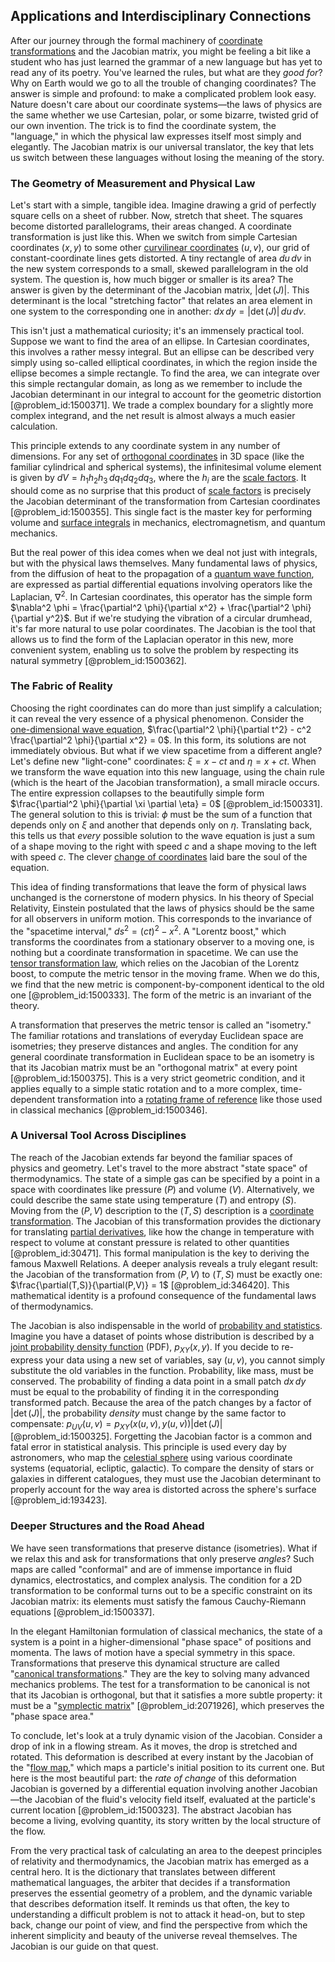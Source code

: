 ## Applications and Interdisciplinary Connections

After our journey through the formal machinery of [coordinate transformations](@article_id:172233) and the Jacobian matrix, you might be feeling a bit like a student who has just learned the grammar of a new language but has yet to read any of its poetry. You've learned the rules, but what are they *good for*? Why on Earth would we go to all the trouble of changing coordinates? The answer is simple and profound: to make a complicated problem look easy. Nature doesn't care about our coordinate systems—the laws of physics are the same whether we use Cartesian, polar, or some bizarre, twisted grid of our own invention. The trick is to find the coordinate system, the "language," in which the physical law expresses itself most simply and elegantly. The Jacobian matrix is our universal translator, the key that lets us switch between these languages without losing the meaning of the story.

### The Geometry of Measurement and Physical Law

Let's start with a simple, tangible idea. Imagine drawing a grid of perfectly square cells on a sheet of rubber. Now, stretch that sheet. The squares become distorted parallelograms, their areas changed. A coordinate transformation is just like this. When we switch from simple Cartesian coordinates $(x,y)$ to some other [curvilinear coordinates](@article_id:178041) $(u,v)$, our grid of constant-coordinate lines gets distorted. A tiny rectangle of area $du \, dv$ in the new system corresponds to a small, skewed parallelogram in the old system. The question is, how much bigger or smaller is its area? The answer is given by the determinant of the Jacobian matrix, $|\det(J)|$. This determinant is the local "stretching factor" that relates an area element in one system to the corresponding one in another: $dx \, dy = |\det(J)| \, du \, dv$.

This isn't just a mathematical curiosity; it's an immensely practical tool. Suppose we want to find the area of an ellipse. In Cartesian coordinates, this involves a rather messy integral. But an ellipse can be described very simply using so-called elliptical coordinates, in which the region inside the ellipse becomes a simple rectangle. To find the area, we can integrate over this simple rectangular domain, as long as we remember to include the Jacobian determinant in our integral to account for the geometric distortion [@problem_id:1500371]. We trade a complex boundary for a slightly more complex integrand, and the net result is almost always a much easier calculation.

This principle extends to any coordinate system in any number of dimensions. For any set of [orthogonal coordinates](@article_id:165580) in 3D space (like the familiar cylindrical and spherical systems), the infinitesimal volume element is given by $dV = h_1 h_2 h_3 \, dq_1 dq_2 dq_3$, where the $h_i$ are the [scale factors](@article_id:266184). It should come as no surprise that this product of [scale factors](@article_id:266184) is precisely the Jacobian determinant of the transformation from Cartesian coordinates [@problem_id:1500355]. This single fact is the master key for performing volume and [surface integrals](@article_id:144311) in mechanics, electromagnetism, and quantum mechanics.

But the real power of this idea comes when we deal not just with integrals, but with the physical laws themselves. Many fundamental laws of physics, from the diffusion of heat to the propagation of a [quantum wave function](@article_id:203644), are expressed as partial differential equations involving operators like the Laplacian, $\nabla^2$. In Cartesian coordinates, this operator has the simple form $\nabla^2 \phi = \frac{\partial^2 \phi}{\partial x^2} + \frac{\partial^2 \phi}{\partial y^2}$. But if we're studying the vibration of a circular drumhead, it's far more natural to use polar coordinates. The Jacobian is the tool that allows us to find the form of the Laplacian operator in this new, more convenient system, enabling us to solve the problem by respecting its natural symmetry [@problem_id:1500362].

### The Fabric of Reality

Choosing the right coordinates can do more than just simplify a calculation; it can reveal the very essence of a physical phenomenon. Consider the [one-dimensional wave equation](@article_id:164330), $\frac{\partial^2 \phi}{\partial t^2} - c^2 \frac{\partial^2 \phi}{\partial x^2} = 0$. In this form, its solutions are not immediately obvious. But what if we view spacetime from a different angle? Let's define new "light-cone" coordinates: $\xi = x - ct$ and $\eta = x + ct$. When we transform the wave equation into this new language, using the chain rule (which is the heart of the Jacobian transformation), a small miracle occurs. The entire expression collapses to the beautifully simple form $\frac{\partial^2 \phi}{\partial \xi \partial \eta} = 0$ [@problem_id:1500331]. The general solution to this is trivial: $\phi$ must be the sum of a function that depends only on $\xi$ and another that depends only on $\eta$. Translating back, this tells us that *every* possible solution to the wave equation is just a sum of a shape moving to the right with speed $c$ and a shape moving to the left with speed $c$. The clever [change of coordinates](@article_id:272645) laid bare the soul of the equation.

This idea of finding transformations that leave the form of physical laws unchanged is the cornerstone of modern physics. In his theory of Special Relativity, Einstein postulated that the laws of physics should be the same for all observers in uniform motion. This corresponds to the invariance of the "spacetime interval," $ds^2 = (c t)^2 - x^2$. A "Lorentz boost," which transforms the coordinates from a stationary observer to a moving one, is nothing but a coordinate transformation in spacetime. We can use the [tensor transformation law](@article_id:160017), which relies on the Jacobian of the Lorentz boost, to compute the metric tensor in the moving frame. When we do this, we find that the new metric is component-by-component identical to the old one [@problem_id:1500333]. The form of the metric is an invariant of the theory.

A transformation that preserves the metric tensor is called an "isometry." The familiar rotations and translations of everyday Euclidean space are isometries; they preserve distances and angles. The condition for any general coordinate transformation in Euclidean space to be an isometry is that its Jacobian matrix must be an "orthogonal matrix" at every point [@problem_id:1500375]. This is a very strict geometric condition, and it applies equally to a simple static rotation and to a more complex, time-dependent transformation into a [rotating frame of reference](@article_id:171020) like those used in classical mechanics [@problem_id:1500346].

### A Universal Tool Across Disciplines

The reach of the Jacobian extends far beyond the familiar spaces of physics and geometry. Let's travel to the more abstract "state space" of thermodynamics. The state of a simple gas can be specified by a point in a space with coordinates like pressure ($P$) and volume ($V$). Alternatively, we could describe the same state using temperature ($T$) and entropy ($S$). Moving from the $(P,V)$ description to the $(T,S)$ description is a [coordinate transformation](@article_id:138083). The Jacobian of this transformation provides the dictionary for translating [partial derivatives](@article_id:145786), like how the change in temperature with respect to volume at constant pressure is related to other quantities [@problem_id:30471]. This formal manipulation is the key to deriving the famous Maxwell Relations. A deeper analysis reveals a truly elegant result: the Jacobian of the transformation from $(P,V)$ to $(T,S)$ must be exactly one: $\frac{\partial(T,S)}{\partial(P,V)} = 1$ [@problem_id:346420]. This mathematical identity is a profound consequence of the fundamental laws of thermodynamics.

The Jacobian is also indispensable in the world of [probability and statistics](@article_id:633884). Imagine you have a dataset of points whose distribution is described by a [joint probability density function](@article_id:177346) (PDF), $p_{XY}(x,y)$. If you decide to re-express your data using a new set of variables, say $(u,v)$, you cannot simply substitute the old variables in the function. Probability, like mass, must be conserved. The probability of finding a data point in a small patch $dx\,dy$ must be equal to the probability of finding it in the corresponding transformed patch. Because the area of the patch changes by a factor of $|\det(J)|$, the probability *density* must change by the same factor to compensate: $p_{UV}(u,v) = p_{XY}(x(u,v), y(u,v)) |\det(J)|$ [@problem_id:1500325]. Forgetting the Jacobian factor is a common and fatal error in statistical analysis. This principle is used every day by astronomers, who map the [celestial sphere](@article_id:157774) using various coordinate systems (equatorial, ecliptic, galactic). To compare the density of stars or galaxies in different catalogues, they must use the Jacobian determinant to properly account for the way area is distorted across the sphere's surface [@problem_id:193423].

### Deeper Structures and the Road Ahead

We have seen transformations that preserve distance (isometries). What if we relax this and ask for transformations that only preserve *angles*? Such maps are called "conformal" and are of immense importance in fluid dynamics, electrostatics, and complex analysis. The condition for a 2D transformation to be conformal turns out to be a specific constraint on its Jacobian matrix: its elements must satisfy the famous Cauchy-Riemann equations [@problem_id:1500337].

In the elegant Hamiltonian formulation of classical mechanics, the state of a system is a point in a higher-dimensional "phase space" of positions and momenta. The laws of motion have a special symmetry in this space. Transformations that preserve this dynamical structure are called "[canonical transformations](@article_id:177671)." They are the key to solving many advanced mechanics problems. The test for a transformation to be canonical is not that its Jacobian is orthogonal, but that it satisfies a more subtle property: it must be a "[symplectic matrix](@article_id:142212)" [@problem_id:2071926], which preserves the "phase space area."

To conclude, let's look at a truly dynamic vision of the Jacobian. Consider a drop of ink in a flowing stream. As it moves, the drop is stretched and rotated. This deformation is described at every instant by the Jacobian of the "[flow map](@article_id:275705)," which maps a particle's initial position to its current one. But here is the most beautiful part: the *rate of change* of this deformation Jacobian is governed by a differential equation involving another Jacobian—the Jacobian of the fluid's velocity field itself, evaluated at the particle's current location [@problem_id:1500323]. The abstract Jacobian has become a living, evolving quantity, its story written by the local structure of the flow.

From the very practical task of calculating an area to the deepest principles of relativity and thermodynamics, the Jacobian matrix has emerged as a central hero. It is the dictionary that translates between different mathematical languages, the arbiter that decides if a transformation preserves the essential geometry of a problem, and the dynamic variable that describes deformation itself. It reminds us that often, the key to understanding a difficult problem is not to attack it head-on, but to step back, change our point of view, and find the perspective from which the inherent simplicity and beauty of the universe reveal themselves. The Jacobian is our guide on that quest.